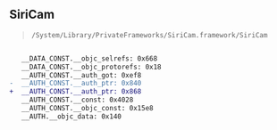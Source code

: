 ## SiriCam

> `/System/Library/PrivateFrameworks/SiriCam.framework/SiriCam`

```diff

   __DATA_CONST.__objc_selrefs: 0x668
   __DATA_CONST.__objc_protorefs: 0x18
   __AUTH_CONST.__auth_got: 0xef8
-  __AUTH_CONST.__auth_ptr: 0x840
+  __AUTH_CONST.__auth_ptr: 0x868
   __AUTH_CONST.__const: 0x4028
   __AUTH_CONST.__objc_const: 0x15e8
   __AUTH.__objc_data: 0x140

```
